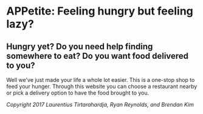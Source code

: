 # **APPetite: Feeling hungry but feeling lazy?**

## Hungry yet? Do you need help finding somewhere to eat? Do you want food delivered to you?
Well we've just made your life a whole lot easier. This is a one-stop shop to feed your hunger. Through this website you can choose a restaurant nearby or pick a delivery option to have the food brought to you.

*Copyright 2017 Laurentius Tirtarahardja, Ryan Reynolds, and Brendan Kim*